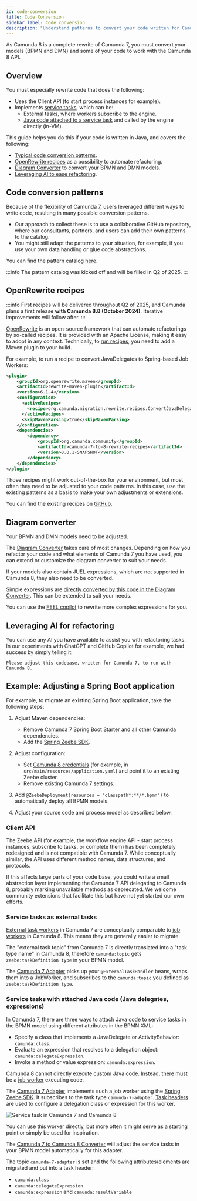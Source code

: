 ```yaml
---
id: code-conversion
title: Code Conversion
sidebar_label: Code conversion
description: "Understand patterns to convert your code written for Camunda 7 to run on Camunda 8."
---
```


As Camunda 8 is a complete rewrite of Camunda 7, you must convert your models (BPMN and DMN) and some of your code to work with the Camunda 8 API.

## Overview

You must especially rewrite code that does the following:

- Uses the Client API (to start process instances for example).
- Implements [service tasks](/components/modeler/bpmn/service-tasks/service-tasks.md), which can be:
  - External tasks, where workers subscribe to the engine.
  - [Java code attached to a service task](https://docs.camunda.org/manual/latest/user-guide/process-engine/delegation-code/) and called by the engine directly (in-VM).

This guide helps you do this if your code is written in Java, and covers the following:

- [Typical code conversion patterns](#code-conversion-patterns).
- [OpenRewrite recipes](#openrewrite-recipes) as a possibility to automate refactoring.
- [Diagram Converter](#diagram-converter) to convert your BPMN and DMN models.
- [Leveraging AI to ease refactoring](#leveraging-ai-for-refactoring).

## Code conversion patterns

Because of the flexibility of Camunda 7, users leveraged different ways to write code, resulting in many possible conversion patterns.

- Our approach to collect these is to use a collaborative GitHub repository, where our consultants, partners, and users can add their own patterns to the catalog.
- You might still adapt the patterns to your situation, for example, if you use your own data handling or glue code abstractions.

You can find the pattern catalog [here](https://github.com/camunda-community-hub/camunda-7-to-8-code-conversion).

:::info
The pattern catalog was kicked off and will be filled in Q2 of 2025.
:::

## OpenRewrite recipes

:::info
First recipes will be delivered throughout Q2 of 2025, and Camunda plans a first release **with Camunda 8.8 (October 2024)**. Iterative improvements will follow after.
:::

[OpenRewrite](https://docs.openrewrite.org/) is an open-source framework that can automate refactorings by so-called recipes. It is provided with an Apache License, making it easy to adopt in any context. Technically, to [run recipes](https://docs.openrewrite.org/running-recipes), you need to add a Maven plugin to your build.

For example, to run a recipe to convert JavaDelegates to Spring-based Job Workers:

```xml
<plugin>
    <groupId>org.openrewrite.maven</groupId>
    <artifactId>rewrite-maven-plugin</artifactId>
    <version>6.1.4</version>
    <configuration>
      <activeRecipes>
        <recipe>org.camunda.migration.rewrite.recipes.ConvertJavaDelegateToZeebeWorker</recipe>
      </activeRecipes>
      <skipMavenParsing>true</skipMavenParsing>
    </configuration>
    <dependencies>
        <dependency>
            <groupId>org.camunda.community</groupId>
            <artifactId>camunda-7-to-8-rewrite-recipes</artifactId>
            <version>0.0.1-SNAPSHOT</version>
        </dependency>
    </dependencies>
</plugin>
```

Those recipes might work out-of-the-box for your environment, but most often they need to be adjusted to your code patterns. In this case, use the existing patterns as a basis to make your own adjustments or extensions.

You can find the existing recipes on [GitHub](https://github.com/camunda-community-hub/camunda-7-to-8-code-conversion).

## Diagram converter

Your BPMN and DMN models need to be adjusted.

The [Diagram Converter](../migration-tooling/) takes care of most changes. Depending on how you refactor your code and what elements of Camunda 7 you have used, you can extend or customize the diagram converter to suit your needs.

If your models also contain JUEL expressions, which are not supported in Camunda 8, they also need to be converted.

Simple expressions are [directly converted by this code in the Diagram Converter](https://github.com/camunda-community-hub/camunda-7-to-8-migration/blob/main/backend-diagram-converter/core/src/main/java/org/camunda/community/migration/converter/expression/ExpressionTransformer.java). This can be extended to suit your needs.

You can use the [FEEL copilot](https://feel-copilot.camunda.com/) to rewrite more complex expressions for you.

## Leveraging AI for refactoring

You can use any AI you have available to assist you with refactoring tasks. In our experiments with ChatGPT and GitHub Copilot for example, we had success by simply telling it:

```
Please adjust this codebase, written for Camunda 7, to run with Camunda 8.
```

## Example: Adjusting a Spring Boot application

<!-- :::warning
This paragraph needs improvement - it is slightly outdated.
::: -->

For example, to migrate an existing Spring Boot application, take the following steps:

1. Adjust Maven dependencies:

   - Remove Camunda 7 Spring Boot Starter and all other Camunda dependencies.
   - Add the [Spring Zeebe SDK](../../apis-tools/spring-zeebe-sdk/getting-started.md).

2. Adjust configuration:

   - Set [Camunda 8 credentials](../../apis-tools/spring-zeebe-sdk/configuration.md) (for example, in `src/main/resources/application.yaml`) and point it to an existing Zeebe cluster.
   - Remove existing Camunda 7 settings.

3. Add `@ZeebeDeployment(resources = "classpath*:**/*.bpmn")` to automatically deploy all BPMN models.

4. Adjust your source code and process model as described below.

### Client API

The Zeebe API (for example, the workflow engine API - start process instances, subscribe to tasks, or complete them) has been completely redesigned and is not compatible with Camunda 7. While conceptually similar, the API uses different method names, data structures, and protocols.

If this affects large parts of your code base, you could write a small abstraction layer implementing the Camunda 7 API delegating to Camunda 8, probably marking unavailable methods as deprecated. We welcome community extensions that facilitate this but have not yet started our own efforts.

### Service tasks as external tasks

[External task workers](https://docs.camunda.org/manual/latest/user-guide/process-engine/external-tasks/) in Camunda 7 are conceptually comparable to [job workers](/components/concepts/job-workers.md) in Camunda 8. This means they are generally easier to migrate.

The "external task topic" from Camunda 7 is directly translated into a "task type name" in Camunda 8, therefore `camunda:topic` gets `zeebe:taskDefinition type` in your BPMN model.

The [Camunda 7 Adapter](https://github.com/camunda-community-hub/camunda-7-to-8-migration/tree/main/camunda-7-adapter) picks up your `@ExternalTaskHandler` beans, wraps them into a JobWorker, and subscribes to the `camunda:topic` you defined as `zeebe:taskDefinition type`.

### Service tasks with attached Java code (Java delegates, expressions)

In Camunda 7, there are three ways to attach Java code to service tasks in the BPMN model using different attributes in the BPMN XML:

- Specify a class that implements a JavaDelegate or ActivityBehavior: `camunda:class`.
- Evaluate an expression that resolves to a delegation object: `camunda:delegateExpression`.
- Invoke a method or value expression: `camunda:expression`.

Camunda 8 cannot directly execute custom Java code. Instead, there must be a [job worker](/components/concepts/job-workers.md) executing code.

The [Camunda 7 Adapter](https://github.com/camunda-community-hub/camunda-7-to-8-migration/tree/main/camunda-7-adapter) implements such a job worker using the [Spring Zeebe SDK](../../apis-tools/spring-zeebe-sdk/getting-started.md). It subscribes to the task type `camunda-7-adapter`. [Task headers](/components/modeler/bpmn/service-tasks/service-tasks.md#task-headers) are used to configure a delegation class or expression for this worker.

![Service task in Camunda 7 and Camunda 8](../img/migration-service-task.png)

You can use this worker directly, but more often it might serve as a starting point or simply be used for inspiration.

The [Camunda 7 to Camunda 8 Converter](https://github.com/camunda-community-hub/camunda-7-to-8-migration/tree/main/backend-diagram-converter) will adjust the service tasks in your BPMN model automatically for this adapter.

The topic `camunda-7-adapter` is set and the following attributes/elements are migrated and put into a task header:

- `camunda:class`
- `camunda:delegateExpression`
- `camunda:expression` and `camunda:resultVariable`

